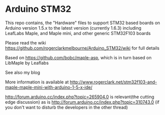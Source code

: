 Arduino STM32
=============

This repo contains, the "Hardware" files to support STM32 based boards on Arduino version 1.5.x to the latest version (currently 1.6.3)  including LeafLabs Maple, and Maple mini, and other generic STM32F103 boards

Please read the wiki  https://github.com/rogerclarkmelbourne/Arduino_STM32/wiki for full details

Based on https://github.com/bobc/maple-asp, which is in turn based on LibMaple by Leaflabs

See also my blog

More information is available at http://www.rogerclark.net/stm32f103-and-maple-maple-mini-with-arduino-1-5-x-ide/

http://forum.arduino.cc/index.php?topic=265904.0 is relevant(the cutting edge discussion) as is http://forum.arduino.cc/index.php?topic=310743.0 (if you don't want to disturb the developers in the other thread)
